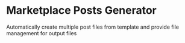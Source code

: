 # Marketplace Posts Generator
Automatically create multiple post files from template and provide file management for output files
